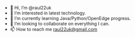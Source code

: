 - 👋 Hi, I’m @raul22uk
- 👀 I’m interested in latest technology.
- 🌱 I’m currently learning Java/Python/OpenEdge progress.
- 💞️ I’m looking to collaborate on everything I can.
- 📫 How to reach me raul22uk@gmail.com

<!---
Raul Martinez/raul22uk is a ✨ special ✨ repository because its `README.md` (this file) appears on your GitHub profile.
You can click the Preview link to take a look at your changes.
--->
